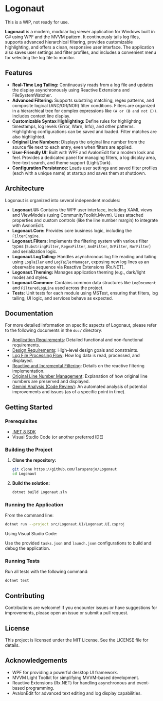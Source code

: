 # Logonaut

This is a WIP, not ready for use.

**Logonaut** is a modern, modular log viewer application for Windows built in C# using WPF and the MVVM pattern. It continuously tails log files, supports advanced hierarchical filtering, provides customizable highlighting, and offers a clean, responsive user interface. The application also saves user settings and filter profiles, and includes a convenient menu for selecting the log file to monitor.

## Features

- **Real-Time Log Tailing:**
  Continuously reads from a log file and updates the display asynchronously using Reactive Extensions and FileSystemWatcher.
- **Advanced Filtering:**
  Supports substring matching, regex patterns, and composite logical (AND/OR/NOR) filter conditions. Filters are organized in a hierarchical tree for complex expressions like `(A or (B and not C))`. Includes context line display.
- **Customizable Syntax Highlighting:**
  Define rules for highlighting timestamps, log levels (Error, Warn, Info), and other patterns. Highlighting configurations can be saved and loaded. Filter matches are also highlighted.
- **Original Line Numbers:**
  Displays the original line number from the source file next to each entry, even when filters are applied.
- **User-Friendly UI:**
  Built with WPF and AvalonEdit for a modern look and feel. Provides a dedicated panel for managing filters, a log display area, free-text search, and theme support (Light/Dark).
- **Configuration Persistence:**
  Loads user settings and saved filter profiles (each with a unique name) at startup and saves them at shutdown.

## Architecture

Logonaut is organized into several independent modules:

- **Logonaut.UI:**
  Contains the WPF user interface, including XAML views and ViewModels (using CommunityToolkit.Mvvm). Uses attached properties and custom controls (like the line number margin) to integrate with AvalonEdit.
- **Logonaut.Core:**
  Provides core business logic, including the `FilterEngine`.
- **Logonaut.Filters:**
  Implements the filtering system with various filter types (`SubstringFilter`, `RegexFilter`, `AndFilter`, `OrFilter`, `NorFilter`) and serialization logic.
- **Logonaut.LogTailing:**
  Handles asynchronous log file reading and tailing using `LogTailer` and `LogTailerManager`, exposing new log lines as an observable sequence via Reactive Extensions (Rx.NET).
- **Logonaut.Theming:**
  Manages application theming (e.g., dark/light mode) and styles.
- **Logonaut.Common:**
  Contains common data structures like `LogDocument` and `FilteredLogLine` used across the project.
- **Tests:**
  Unit tests for each module using MSTest, ensuring that filters, log tailing, UI logic, and services behave as expected.

## Documentation

For more detailed information on specific aspects of Logonaut, please refer to the following documents in the `doc/` directory:

*   [Application Requirements](doc/Requirements.md): Detailed functional and non-functional requirements.
*   [Design Requirements](doc/DesignRequirements.md): High-level design goals and constraints.
*   [Log File Processing Flow](doc/LogFileProcessingFlow.md): How log data is read, processed, and displayed.
*   [Reactive and Incremental Filtering](doc/ReactiveINcrementalFiltering.md): Details on the reactive filtering implementation.
*   [Original Line Number Management](doc/LineNumberManagement.md): Explanation of how original line numbers are preserved and displayed.
*   [Gemini Analysis (Code Review)](doc/GeminAnalysis.md): An automated analysis of potential improvements and issues (as of a specific point in time).

## Getting Started

### Prerequisites

- [.NET 8 SDK](https://dotnet.microsoft.com/download/dotnet/8.0)
- Visual Studio Code (or another preferred IDE)

### Building the Project

1.  **Clone the repository:**
    ```bash
    git clone https://github.com/larspensjo/Logonaut
    cd Logonaut
    ```

2.  **Build the solution:**
    ```bash
    dotnet build Logonaut.sln
    ```

### Running the Application

From the command line:
```bash
dotnet run --project src/Logonaut.UI/Logonaut.UI.csproj
```

Using Visual Studio Code:

Use the provided `tasks.json` and `launch.json` configurations to build and debug the application.

### Running Tests
Run all tests with the following command:
```bash
dotnet test
```

## Contributing
Contributions are welcome! If you encounter issues or have suggestions for improvements, please open an issue or submit a pull request.

## License
This project is licensed under the MIT License. See the LICENSE file for details.

## Acknowledgements
* WPF for providing a powerful desktop UI framework.
* MVVM Light Toolkit for simplifying MVVM-based development.
* Reactive Extensions (Rx.NET) for handling asynchronous and event-based programming.
* AvalonEdit for advanced text editing and log display capabilities.

